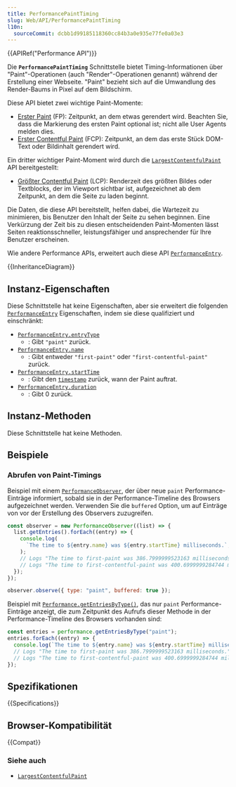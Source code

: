 ```yaml
---
title: PerformancePaintTiming
slug: Web/API/PerformancePaintTiming
l10n:
  sourceCommit: dcbb1d99185118360cc84b3a0e935e77fe0a03e3
---
```


{{APIRef("Performance API")}}

Die **`PerformancePaintTiming`** Schnittstelle bietet Timing-Informationen über "Paint"-Operationen (auch "Render"-Operationen genannt) während der Erstellung einer Webseite. "Paint" bezieht sich auf die Umwandlung des Render-Baums in Pixel auf dem Bildschirm.

Diese API bietet zwei wichtige Paint-Momente:

- [Erster Paint](/de/docs/Glossary/First_paint) (FP): Zeitpunkt, an dem etwas gerendert wird. Beachten Sie, dass die Markierung des ersten Paint optional ist; nicht alle User Agents melden dies.
- [Erster Contentful Paint](/de/docs/Glossary/First_contentful_paint) (FCP): Zeitpunkt, an dem das erste Stück DOM-Text oder Bildinhalt gerendert wird.

Ein dritter wichtiger Paint-Moment wird durch die [`LargestContentfulPaint`](/de/docs/Web/API/LargestContentfulPaint) API bereitgestellt:

- [Größter Contentful Paint](/de/docs/Glossary/Largest_contentful_paint) (LCP): Renderzeit des größten Bildes oder Textblocks, der im Viewport sichtbar ist, aufgezeichnet ab dem Zeitpunkt, an dem die Seite zu laden beginnt.

Die Daten, die diese API bereitstellt, helfen dabei, die Wartezeit zu minimieren, bis Benutzer den Inhalt der Seite zu sehen beginnen. Eine Verkürzung der Zeit bis zu diesen entscheidenden Paint-Momenten lässt Seiten reaktionsschneller, leistungsfähiger und ansprechender für Ihre Benutzer erscheinen.

Wie andere Performance APIs, erweitert auch diese API [`PerformanceEntry`](/de/docs/Web/API/PerformanceEntry).

{{InheritanceDiagram}}

## Instanz-Eigenschaften

Diese Schnittstelle hat keine Eigenschaften, aber sie erweitert die folgenden [`PerformanceEntry`](/de/docs/Web/API/PerformanceEntry) Eigenschaften, indem sie diese qualifiziert und einschränkt:

- [`PerformanceEntry.entryType`](/de/docs/Web/API/PerformanceEntry/entryType)
  - : Gibt `"paint"` zurück.
- [`PerformanceEntry.name`](/de/docs/Web/API/PerformanceEntry/name)
  - : Gibt entweder `"first-paint"` oder `"first-contentful-paint"` zurück.
- [`PerformanceEntry.startTime`](/de/docs/Web/API/PerformanceEntry/startTime)
  - : Gibt den [`timestamp`](/de/docs/Web/API/DOMHighResTimeStamp) zurück, wann der Paint auftrat.
- [`PerformanceEntry.duration`](/de/docs/Web/API/PerformanceEntry/duration)
  - : Gibt 0 zurück.

## Instanz-Methoden

Diese Schnittstelle hat keine Methoden.

## Beispiele

### Abrufen von Paint-Timings

Beispiel mit einem [`PerformanceObserver`](/de/docs/Web/API/PerformanceObserver), der über neue `paint` Performance-Einträge informiert, sobald sie in der Performance-Timeline des Browsers aufgezeichnet werden. Verwenden Sie die `buffered` Option, um auf Einträge von vor der Erstellung des Observers zuzugreifen.

```js
const observer = new PerformanceObserver((list) => {
  list.getEntries().forEach((entry) => {
    console.log(
      `The time to ${entry.name} was ${entry.startTime} milliseconds.`,
    );
    // Logs "The time to first-paint was 386.7999999523163 milliseconds."
    // Logs "The time to first-contentful-paint was 400.6999999284744 milliseconds."
  });
});

observer.observe({ type: "paint", buffered: true });
```

Beispiel mit [`Performance.getEntriesByType()`](/de/docs/Web/API/Performance/getEntriesByType), das nur `paint` Performance-Einträge anzeigt, die zum Zeitpunkt des Aufrufs dieser Methode in der Performance-Timeline des Browsers vorhanden sind:

```js
const entries = performance.getEntriesByType("paint");
entries.forEach((entry) => {
  console.log(`The time to ${entry.name} was ${entry.startTime} milliseconds.`);
  // Logs "The time to first-paint was 386.7999999523163 milliseconds."
  // Logs "The time to first-contentful-paint was 400.6999999284744 milliseconds."
});
```

## Spezifikationen

{{Specifications}}

## Browser-Kompatibilität

{{Compat}}

### Siehe auch

- [`LargestContentfulPaint`](/de/docs/Web/API/LargestContentfulPaint)
